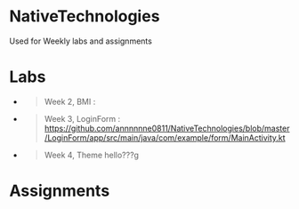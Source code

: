 # NativeTechnologies
Used for Weekly labs and assignments 

# Labs 
- > Week 2, BMI : 
- > Week 3, LoginForm : https://github.com/annnnnne0811/NativeTechnologies/blob/master/LoginForm/app/src/main/java/com/example/form/MainActivity.kt
- > Week 4, Theme hello???g




# Assignments

